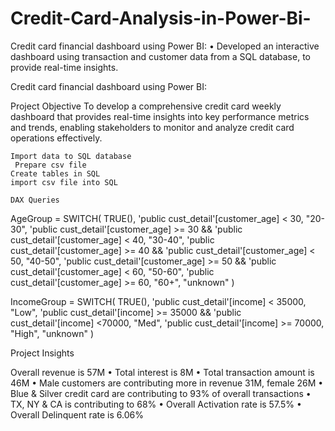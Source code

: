 # Credit-Card-Analysis-in-Power-Bi-
Credit card financial dashboard using Power BI: • Developed an interactive dashboard using transaction and customer data from a SQL database, to provide real-time insights.

Credit card financial dashboard using Power BI:


Project Objective
To develop a comprehensive credit card weekly dashboard that provides real-time insights into key performance metrics and trends, enabling stakeholders to monitor and analyze credit card operations effectively.

 	Import data to SQL database 
 	 Prepare csv file
 	Create tables in SQL
 	import csv file into SQL

 	DAX Queries
AgeGroup = SWITCH(
TRUE(),
'public cust_detail'[customer_age] < 30, "20-30",
'public cust_detail'[customer_age] >= 30 && 'public cust_detail'[customer_age] < 40, "30-40",
'public cust_detail'[customer_age] >= 40 && 'public cust_detail'[customer_age] < 50, "40-50",
'public cust_detail'[customer_age] >= 50 && 'public cust_detail'[customer_age] < 60, "50-60",
'public cust_detail'[customer_age] >= 60, "60+",
"unknown"
)

IncomeGroup = SWITCH(
TRUE(),
'public cust_detail'[income] < 35000, "Low",
'public cust_detail'[income] >= 35000 && 'public cust_detail'[income] <70000, "Med",
'public cust_detail'[income] >= 70000, "High",
"unknown"
)

Project Insights

Overall revenue is 57M
•
Total interest is 8M
•
Total transaction amount is 46M
•
Male customers are contributing more in revenue 31M, female 26M
•
Blue & Silver credit card are contributing to 93% of overall transactions
•
TX, NY & CA is contributing to 68%
•
Overall Activation rate is 57.5%
•
Overall Delinquent rate is 6.06%
